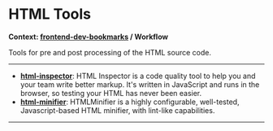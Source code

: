 # HTML Tools

**Context: [frontend-dev-bookmarks](../README.md) / Workflow**

Tools for pre and post processing of the HTML source code.



-----------------------------------------
+ **[html-inspector](https://www.npmjs.org/package/html-inspector)**: HTML Inspector is a code quality tool to help you and your team write better markup. It's written in JavaScript and runs in the browser, so testing your HTML has never been easier.
+ **[html-minifier](https://www.npmjs.com/package/html-minifier)**: HTMLMinifier is a highly configurable, well-tested, Javascript-based HTML minifier, with lint-like capabilities.


------------------
